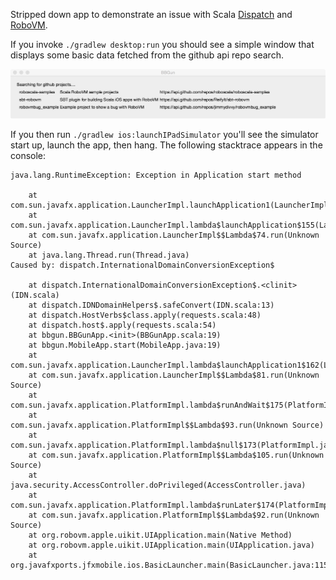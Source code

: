 Stripped down app to demonstrate an issue with 
Scala [Dispatch](http://dispatch.databinder.net) and [RoboVM](http://robovm.com).

If you invoke `./gradlew desktop:run` you should see a simple window that 
displays some basic data fetched from the github api repo search.

![screenshot](screenshot.png)

If you then run `./gradlew ios:launchIPadSimulator` you'll see the simulator 
start up, launch the app, then hang. The following stacktrace appears in the 
console:

```
java.lang.RuntimeException: Exception in Application start method

	at com.sun.javafx.application.LauncherImpl.launchApplication1(LauncherImpl.java)
	at com.sun.javafx.application.LauncherImpl.lambda$launchApplication$155(LauncherImpl.java)
	at com.sun.javafx.application.LauncherImpl$$Lambda$74.run(Unknown Source)
	at java.lang.Thread.run(Thread.java)
Caused by: dispatch.InternationalDomainConversionException$

	at dispatch.InternationalDomainConversionException$.<clinit>(IDN.scala)
	at dispatch.IDNDomainHelpers$.safeConvert(IDN.scala:13)
	at dispatch.HostVerbs$class.apply(requests.scala:48)
	at dispatch.host$.apply(requests.scala:54)
	at bbgun.BBGunApp.<init>(BBGunApp.scala:19)
	at bbgun.MobileApp.start(MobileApp.java:19)
	at com.sun.javafx.application.LauncherImpl.lambda$launchApplication1$162(LauncherImpl.java)
	at com.sun.javafx.application.LauncherImpl$$Lambda$81.run(Unknown Source)
	at com.sun.javafx.application.PlatformImpl.lambda$runAndWait$175(PlatformImpl.java)
	at 
com.sun.javafx.application.PlatformImpl$$Lambda$93.run(Unknown Source)
	at com.sun.javafx.application.PlatformImpl.lambda$null$173(PlatformImpl.java)
	at com.sun.javafx.application.PlatformImpl$$Lambda$105.run(Unknown Source)
	at java.security.AccessController.doPrivileged(AccessController.java)
	at com.sun.javafx.application.PlatformImpl.lambda$runLater$174(PlatformImpl.java)
	at com.sun.javafx.application.PlatformImpl$$Lambda$92.run(Unknown Source)
	at org.robovm.apple.uikit.UIApplication.main(Native Method)
	at org.robovm.apple.uikit.UIApplication.main(UIApplication.java)
	at org.javafxports.jfxmobile.ios.BasicLauncher.main(BasicLauncher.java:115)
```